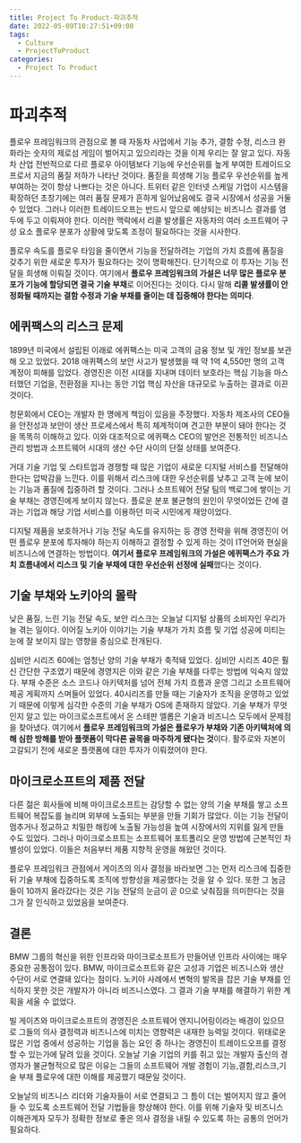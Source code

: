 ```yaml
---
title: Project To Product-파괴추적
date: 2022-05-09T10:27:51+09:00
tags:
  - Culture
  - ProjectToProduct
categories:
  - Project To Product
---
```


# 파괴추적

 플로우 프레임워크의 관점으로 볼 때 자동차 사업에서 기능 추가, 결함 수정, 리스크 완화라는 숫자의 제로섬 게임이 벌어지고 있으리라는 것을 이제 우리는 잘 알고 있다. 자동차 산업 전반적으로 다르 플로우 아이템보다 기능에 우선순위를 높게 부여한 트레이드오프로서 지금의 품질 저하가 나타난 것이다. 품짇을 희생해 기능 플로우 우선순위를 높게 부여하는 것이 항상 나쁘다는 것은 아니다.  트위터 같은 인터넷 스케일 기업이 시스템을 확장하던 초창기에는 여러 품질 문제가 흔하게 일어났음에도 결국 시장에서 성공을 거둘 수 있었다. 그러나 이러한 트레이드오프는 반드시 앞으로 예상되는 비즈니스 결과를 염두에 두고 이뤄져야 한다. 이러한 맥락에서 리콜 발생률은 자동차의 여러 소프트웨어 구성 요소 플로우 분포가 상황에 맞도록 조정이 필요하다는 것을 시사한다. 

  플로우 속도를 플로우 타임을 줄이면서 기능을 전달하려는 기업의 가치 흐름에 품질을 갖추기 위한 새로운 투자가 필요하다는 것이 명확해진다. 단기적으로 이 투자는 기능 전달을 희생해 이뤄질 것이다. 여기에서 **플로우 프레임워크의 가설은 너무 많은 플로우 분포가 기능에 할당되면 결국 기술 부채**로 이어진다는 것이다. 다시 말해 **리콜 발생률이 안정화될 때까지는 결함 수정과 기술 부채를 줄이는 데 집중해야 한다는 의미다**. 



## 에퀴팩스의 리스크 문제

  1899년 미국에서 설립된 이래로 에퀴팩스는 미국 고객의 금융 정보 및 개인 정보를 보관해 오고 있었다. 2018 애퀴팩스의 보안 사고가 발생했을 때 약 1억 4,550만 명의 고객 계정이 피해를 입었다. 경영진은 이전 시대를 지내며 데이터 보호라는 핵심 기능을 마스터했던 기업을, 전환점을 지나는 동안 기업 핵심 자산을 대규모로 누출하는 결과로 이끈 것이다. 

  청문회에서 CEO는 개발자 한 명에게 책임이 있음을 주장했다. 자동차 제조사의 CEO들을 안전성과 보안이 생산 프로세스에서 특히 체계적이며 견고한 부분이 돼야 한다는 것을 똑똑히 이해하고 있다. 이와 대조적으로 에퀴팩스 CEO의 발언은 전통적인 비즈니스 관리 방법과 소프트웨어 시대의 생산 수단 사이의 단절 상태를 보여준다. 

  거대 기술 기업 및 스타트업과 경쟁할 때 많은 기업이 새로운 디지털 서비스를 전달해야 한다는 압박감을 느낀다. 이를 위해서 리스크에 대한 우선순위를 낮추고 고객 눈에 보이는 기능과 품질에 집중하려 할 것이다. 그러나 소프트웨어 전달 팀의 백로그에 쌓이는 기술 부채는 경영진에게 보이지 않는다. 플로운 분포 불균형의 원인이 무엇이었든 간에 결과는 기업과 해당 기업 서비스를 이용하던 미국 시민에게 재앙이었다. 

  디지털 제품을 보호하거나 기능 전달 속도를 유지하는 등 경영 전략을 위해 경영진이 어떤 플로우 분포에 투자해야 하는지 이해하고 결정할 수 있게 하는 것이 IT언어와 현실을 비즈니스에 연결하는 방법이다. **여기서 플로우 프레임워크의 가설은 에퀴팩스가 주요 가치 흐름내에서 리스크 및 기술 부채에 대한 우선순위 선정에 실패**했다는 것이다.



## 기술 부채와 노키아의 몰락

  낮은 품질, 느린 기능 전달 속도, 보안 리스크는 오늘날 디지털 상품의 소비자인 우리가 늘 겪는 일이다. 이어질 노키아 이야기는 기술 부채가 가치 흐름 및 기업 성공에 미티는 눈에 잘 보이지 않는 영향을 중심으로 전개된다.

  심비안 시리즈 60에는 엄청난 양의 기술 부채가 축적돼 있었다. 심비안 시리즈 40은 훨신 간단한 구조였기 때문에 경영지은 이와 같은 기술 부채를 다루는 방법에 익숙지 않았다. 부채 수준은 소스 코드나 아키텍처를 넘어 전체 가치 흐름과 운영 그리고 소프트웨어 제공 게획까지 스며들어 있었다. 40시리즈를 만들 때는 기술자가 조직을 운영하고 있었기 때문에 이렇게 심각한 수준의 기술 부채가 OS에 존재하지 않았다. 기술 부채가 무엇인지 알고 있는 마이크로소프트에서 온 스테판 엘롭은 기술과 비즈니스 모두에서 문제점을 찾아냈다. 여기에서 **플로우 프레임워크의 가설은 플로우가 부채와 기존 아키텍처에 의해 심한 방해를 받아 플랫폼이 막다른 골목을 마주하게 됐다는 것**이다. 활주로와 자본이 고갈되기 전에 새로운 플랫폼에 대한 투자가 이뤄졌어야 한다. 



## 마이크로소프트의 제품 전달

  다른 젊은 회사들에 비해 마이크로소프트는 감당할 수 없는 양의 기술 부채를 쌓고 소프트웨어 복잡도를 늘리며 외부에 노출되는 부분을 만들 기회가 많았다. 이는 기능 전달이 멈추거나 정교하고 치밀한 해킹에 노출될 가능성을 높여 시장에서의 지위를 잃게 만들 수도 있었다. 그러나 마이크로소프트는 소프트웨어 포트폴리오 운영 방법에 근본적인 차별성이 있었다. 이들은 처음부터 제품 지향적 운영을 해왔던 것이다. 

  플로우 프레임워크 관점에서 게이츠의 의사 결정을 바라보면 그는 먼저 리스크에 집중한 뒤 기술 부채에 집중하도록 조직에 방향성을 제공했다는 것을 알 수 있다. 또한 그 눔금들이 10까지 올라갔다는 것은 기능 전달의 눈금이 곧 0으로 낮춰짐을 의미한다는 것을 그가 잘 인식하고 있었음을 보여준다.



## 결론

  BMW 그룹의 혁신을 위한 인프라와 마이크로소프트가 만들어낸 인프라 사이에는 매우 중요한 공통점이 있다. BMW, 마이크로소프트와 같은 고성과 기업은 비즈니스와 생산 수단이 서로 연결돼 있다는 점이다. 노키아 사례에서 변혁의 발목을 잡은 기술 부채를 인식하지 못한 것은 개발자가 아니라 비즈니스였다. 그 결과 기술 부채를 해결하기 위한 계획을 세울 수 없었다. 

 빌 게이츠와 마이크로소프트의 경영진은 소프트웨어 엔지니어링이라는 배경이 있으므로 그들의 의사 결정력과 비즈니스에 미치는 영향력은 내재한 능력일 것이다. 위태로운 많은 기업 중에서 성공하는 기업을 돕는 요인 중 하나는 경영진이 트레이드오프를 결정할 수 있는가에 달려 있을 것이다. 오늘날 기술 기업의 키를 쥐고 있는 개발자 출신의 경영자가 불균형적으로 많은 이유는 그들의 소프트웨어 개발 경험이 기능,결함,리스크,기술 부채 플로우에 대한 이해를 제공했기 때문일 것이다. 

  오늘날의 비즈니스 리더와 기술자들이 서로 연결되고 그 틈이 더는 벌어지지 않고 줄어들 수 있도록 소프트웨어 전달 기법들을 향상해야 한다. 이를 위해 기술자 및 비즈니스 이해관계자 모두가 정확한 정보로 좋은 의사 결정을 내릴 수 있도록 하는 공통의 언어가 필요하다. 
